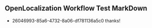 ## OpenLocalization Workflow Test MarkDown
* 26046993-85a6-4732-8a06-df781136a5c0 
thanks!<!--HONumber=Mar16_HO2-->
